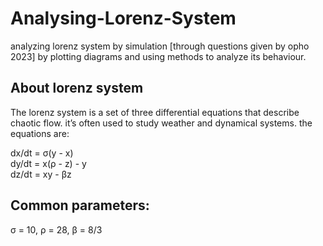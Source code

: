 # Analysing-Lorenz-System
analyzing lorenz system by simulation [through questions given by opho 2023] by plotting diagrams and using methods to analyze its behaviour.


## About lorenz system

The lorenz system is a set of three differential equations that describe chaotic flow. it’s often used to study weather and dynamical systems. the equations are:

dx/dt = σ(y - x)  
dy/dt = x(ρ - z) - y  
dz/dt = xy - βz

## Common parameters:
σ = 10, ρ = 28, β = 8/3
